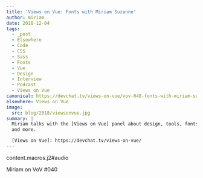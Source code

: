 ```yaml
---
title: 'Views on Vue: Fonts with Miriam Suzanne'
author: miriam
date: 2018-12-04
tags:
  - _post
  - Elsewhere
  - Code
  - CSS
  - Sass
  - Fonts
  - Vue
  - Design
  - Interview
  - Podcast
  - Views on Vue
canonical: https://devchat.tv/views-on-vue/vov-040-fonts-with-miriam-suzanne/
elsewhere: Views on Vue
image:
  src: blog/2018/viewsonvue.jpg
summary: |
  Miriam talks with the [Views on Vue] panel about design, tools, fonts,
  and more.

  [Views on Vue]: https://devchat.tv/views-on-vue/
---
```


content.macros.j2\#audio

Miriam on VoV \#040
